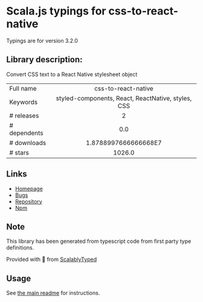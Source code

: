 
# Scala.js typings for css-to-react-native

Typings are for version 3.2.0

## Library description:
Convert CSS text to a React Native stylesheet object

|                    |                 |
| ------------------ | :-------------: |
| Full name          | css-to-react-native |
| Keywords           | styled-components, React, ReactNative, styles, CSS |
| # releases         | 2 |
| # dependents       | 0.0 |
| # downloads        | 1.8788997666666668E7 |
| # stars            | 1026.0 |

## Links
- [Homepage](https://github.com/styled-components/css-to-react-native#readme)
- [Bugs](https://github.com/styled-components/css-to-react-native/issues)
- [Repository](https://github.com/styled-components/css-to-react-native)
- [Npm](https://www.npmjs.com/package/css-to-react-native)
    


## Note
This library has been generated from typescript code from first party type definitions.

Provided with :purple_heart: from [ScalablyTyped](https://github.com/oyvindberg/ScalablyTyped)

## Usage
See [the main readme](../../readme.md) for instructions.


